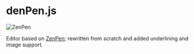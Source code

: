 # denPen.js

![ZenPen](https://raw.github.com/semu/zenpen/master/editor.png)

Editor based on [ZenPen](http://zenpen.io); rewritten from scratch and added underlining and image support.
